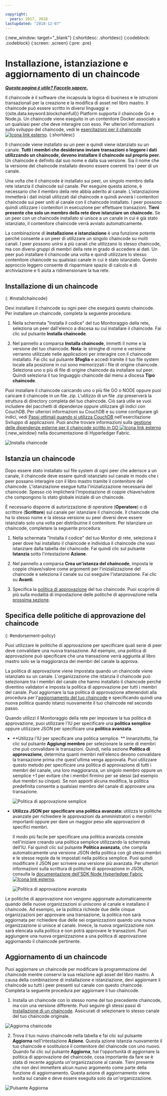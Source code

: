```yaml
---

copyright:
  years: 2017, 2018
lastupdated: "2018-12-07"
---
```


{:new_window: target="_blank"}
{:shortdesc: .shortdesc}
{:codeblock: .codeblock}
{:screen: .screen}
{:pre: .pre}

# Installazione, istanziazione e aggiornamento di un chaincode


***[Questa pagina è utile? Faccelo sapere.](https://www.surveygizmo.com/s3/4501493/IBM-Blockchain-Documentation)***


Il chaincode è il software che incapsula la logica di business e le istruzioni transazionali per la creazione e la modifica di asset nel libro mastro. Il chaincode può essere scritto in diversi linguaggi e {{site.data.keyword.blockchainfull}} Platform supporta il chaincode Go e Node.js. Un chaincode viene eseguito in un contenitore Docker associato a un qualsiasi peer che deve interagire con esso. Per ulteriori informazioni sullo sviluppo del chaincode, vedi le [esercitazioni per il chaincode ![Icona link esterno](../images/external_link.svg "Icona link esterno")](http://hyperledger-fabric.readthedocs.io/en/release-1.2/chaincode.html).
{:shortdesc}

Il chaincode viene installato su un peer e quindi viene istanziato su un canale. **Tutti i membri che desiderano inviare transazioni o leggere i dati utilizzando un chaincode, devono installare il chaincode sul proprio peer.** Un chaincode è definito dal suo nome e dalla sua versione. Sia il nome che la versione del chaincode installato devono essere coerenti tra i peer di un canale.

Una volta che il chaincode è installato sui peer, un singolo membro della rete istanzia il chaincode sul canale. Per eseguire questa azione, è necessario che il membro della rete abbia aderito al canale. L'istanziazione immetterà i dati iniziali utilizzati dal chaincode e quindi avvierà i contenitori chaincode sui peer uniti al canale con il chaincode installato. I peer possono quindi utilizzare i contenitori in esecuzione per effettuare transazioni. **Tieni presente che solo un membro della rete deve istanziare un chaincode.** Se un peer con un chaincode installato si unisce a un canale in cui è già stato istanziato, il contenitore chaincode verrà avviato automaticamente.

La combinazione di **installazione e istanziazione** è una funzione potente perché consente a un peer di utilizzare un singolo chaincode su molti canali. I peer possono unirsi a più canali che utilizzano lo stesso chaincode, ma con diversi gruppi di membri della rete in grado di accedere ai dati. Un peer può installare il chaincode una volta e quindi utilizzare lo stesso contenitore chaincode su qualsiasi canale in cui è stato istanziato. Questo approccio leggero consente di risparmiare spazio di calcolo e di archiviazione e ti aiuta a ridimensionare la tua rete.

## Installazione di un chaincode
{: #installchaincode}

Devi installare il chaincode su ogni peer che eseguirà questo chaincode. Per installare un chaincode, completa la seguente procedura:
1. Nella schermata "Installa il codice" del tuo Monitoraggio della rete, seleziona un peer dall'elenco a discesa su cui installare il chaincode. Fai clic sul pulsante **Installa chaincode**.
<!--
  ![Chaincode screen](../images/chaincode_install_overview.png "Chaincode screen")
-->

2. Nel pannello a comparsa **Installa chaincode**, immetti il nome e la versione del tuo chaincode. **Nota**: le stringhe di nome e versione verranno utilizzate nelle applicazioni per interagire con il chaincode installato. Fai clic sul pulsante **Sfoglia** e accedi tramite il tuo file system locale alla posizione in cui sono memorizzati i file di origine chaincode. Seleziona uno o più di file di origine chaincode da installare sul peer. Quindi seleziona il tuo linguaggio chaincode dal menu a discesa **Tipo chaincode**.

Puoi installare il chaincode caricando uno o più file GO o NODE oppure puoi caricare il chaincode in un file .zip. L'utilizzo di un file .zip preserverà la struttura di directory completa del tuo chaincode. Ciò sarà utile se vuoi includere dei pacchetti di dipendenze oppure utilizzare gli indici con CouchDB. Per ulteriori informazioni su CouchDB e su come configurare gli indici, vedi [Passi ottimali quando si utilizza CouchDB](/docs/services/blockchain/v10_application.html#couchdb-indices) nell'esercitazione Sviluppo di applicazioni. Puoi anche trovare informazioni sulla [gestione delle dipendenze esterne per il chaincode scritto in GO ![Icona link esterno](../images/external_link.svg "Icona link esterno")](https://hyperledger-fabric.readthedocs.io/en/release-1.2/chaincode4ade.html#managing-external-dependencies-for-chaincode-written-in-go){:new_window} nella documentazione di Hyperledger Fabric.

  ![Installa chaincode](../images/chaincode_install.png "Installa chaincode")

## Istanzia un chaincode
Dopo essere stato installato sul file system di ogni peer che aderisce a un canale, il chaincode deve essere quindi istanziato sul canale in modo che i peer possano interagire con il libro mastro tramite il contenitore del chaincode. L'istanziazione esegue tutta l'inizializzazione necessaria del chaincode. Spesso ciò implicherà l'impostazione di coppie chiave/valore che compongono lo stato globale iniziale di un chaincode. 

È necessario disporre di autorizzazione di operatore (**Operatore**) o di scrittore (**Scrittore**) sul canale per istanziare il chaincode. Il chaincode che ha lo stesso nome e la stessa versione su peer diversi deve essere istanziato solo una volta per distribuirne il contenitore. Per istanziare un chaincode, completare la seguente procedura:
1. Nella schermata "Installa il codice" del tuo Monitor di rete, seleziona il peer dove hai installato il chaincode e individua il chaincode che vuoi istanziare dalla tabella dei chaincode. Fai quindi clic sul pulsante **Istanzia** sotto l'intestazione **Azione**.
<!--
  ![Instantiate Chaincode](../images/chaincode_instantiate.png "Instantiate Chaincode")
-->

2. Nel pannello a comparsa **Crea un'istanza del chaincode**, imposta le coppie chiave/valore come argomenti per l'inizializzazione del chaincode e seleziona il canale su cui eseguire l'istanziazione.  Fai clic su **Avanti**.
<!--
  ![Instantiate Chaincode panel](../images/chaincode_instantiate_panel.png "Instantiate Chaincode panel")
-->

3. Specifica la [politica di approvazione](/docs/services/blockchain/glossary.html#endorsement-policy) del tuo chaincode. Puoi scoprire di più sulla modalità di impostazione delle politiche di approvazione nella [prossima sezione](#specifying-chaincode-endorsement-policies).

## Specifica delle politiche di approvazione del chaincode
{: #endorsement-policy}

Puoi utilizzare le politiche di approvazione per specificare quali serie di peer deve convalidare una nuova transazione. Ad esempio, una politica di approvazione può specificare che una transazione verrà aggiunta al libro mastro solo se la maggioranza dei membri del canale la approva.

La politica di approvazione viene impostata quando un chaincode viene istanziato su un canale. L'organizzazione che istanzia il chaincode può selezionare tra i membri del canale che hanno installato il chaincode perché diventino validatori e imposta la politica di approvazione per tutti i membri del canale. Puoi aggiornare la tua politica di approvazione attenendoti alla procedura per l'[aggiornamento del tuo chaincode](#updating-a-chaincode) e specificando quindi una nuova politica quando istanzi nuovamente il tuo chaincode nel secondo passo.

Quando utilizzi il Monitoraggio della rete per impostare la tua politica di approvazione, puoi utilizzare l'IU per specificare una **politica semplice** oppure utilizzare JSON per specificare una **politica avanzata**.

* **Utilizza l'IU per specificare una politica semplice. ** Innanzitutto, fai clic sul pulsante **Aggiungi membro** per selezionare la serie di membri che può convalidare le transazioni. Quindi, nella sezione **Politica di approvazione**, determina quanti membri nell'elenco devono convalidare la transazione prima che quest'ultima venga approvata. Puoi utilizzare questo metodo per specificare una politica di approvazione di tutti i membri del canale, una loro maggioranza, un singolo membro oppure un semplice +1 per evitare che i membri firmino per se stessi (ad esempio due membri su cinque). Se non apporti alcuna modifica, la politica predefinita consente a qualsiasi membro del canale di approvare una transazione.

  ![Politica di approvazione semplice](../images/simple_endorsement.png "Politica di approvazione semplice")

* **Utilizza JSON per specificare una politica avanzata:** utilizza le politiche avanzate per richiedere le approvazioni da amministratori o membri importanti oppure per dare un maggior peso alle approvazioni di specifici membri.

  Il modo più facile per specificare una politica avanzata consiste nell'iniziare creando una politica semplice utilizzando la schermata dell'IU. Fai quindi clic sul pulsante **Politica avanzata**, che compila automaticamente una versione JSON della politica con gli stessi membri e le stesse regole da te impostati nella politica semplice. Puoi quindi modificare il JSON per scrivere una versione più avanzata. Per ulteriori informazioni sulla scrittura di politiche di approvazione in JSON, consulta la [documentazione dell'SDK Node Hyperledger Fabric![Icona link esterno](../images/external_link.svg "Icona link esterno")](https://fabric-sdk-node.github.io/global.html#ChaincodeInstantiateUpgradeRequest). <!--You can also find examples of advanced endorsement policies in the main [Hyperledger Fabric documentation![External link icon](../images/external_link.svg "External link icon")](https://hyperledger-fabric.readthedocs.io/en/release-1.2/arch-deep-dive.html#example-endorsement-policies)-->

  ![Politica di approvazione avanzata](../images/advanced_endorsement.png "Politica di approvazione avanzata")

Le politiche di approvazione non vengono aggiornate automaticamente quando delle nuove organizzazioni si uniscono al canale e installano il chaincode. Ad esempio, se la politica richiede due delle cinque organizzazioni per approvare una transazione, la politica non sarà aggiornata per richiedere due delle sei organizzazioni quando una nuova organizzazione si unisce al canale. Invece, la nuova organizzazione non sarà elencata sulla politica e non potrà approvare le transazioni. Puoi aggiungere una nuova organizzazione a una politica di approvazione aggiornando il chaincode pertinente. 

## Aggiornamento di un chaincode

Puoi aggiornare un chaincode per modificare la programmazione del chaincode mentre conservi la sua relazione agli asset del libro mastro. A causa della combinazione di installazione e istanziazione, devi aggiornare il chaincode su tutti i peer presenti sul canale con questo chaincode. Completa la seguente procedura per aggiornare il tuo chaincode.

1. Installa un chaincode con lo stesso nome del tuo precedente chaincode, ma con una versione differente. Puoi seguire gli stessi passi di [Installazione di un chaincode](#installchaincode). Assicurati di selezionare lo stesso canale del tuo chaincode originale.

  ![Aggiorna chaincode](../images/upgrade_chaincode.png "Aggiorna chaincode")

2. Trova il tuo nuovo chaincode nella tabella e fai clic sul pulsante **Aggiorna** nell'intestazione **Azione**. Questa azione istanzia nuovamente il tuo chaincode e sostituisce il contenitore del chaincode con uno nuovo. Quando fai clic sul pulsante **Aggiorna**, hai l'opportunità di aggiornare la politica di approvazione del chaincode,
cosa importante da fare se è stata di recente aggiunta un'organizzazione al canale. Tieni presente che non devi immettere alcun nuovo argomento come parte della funzione di aggiornamento. Questa azione di aggiornamento viene svolta sul canale e deve essere eseguita solo da un'organizzazione.

  ![Pulsante Aggiorna](../images/upgrade_button.png "Pulsante Aggiorna")
